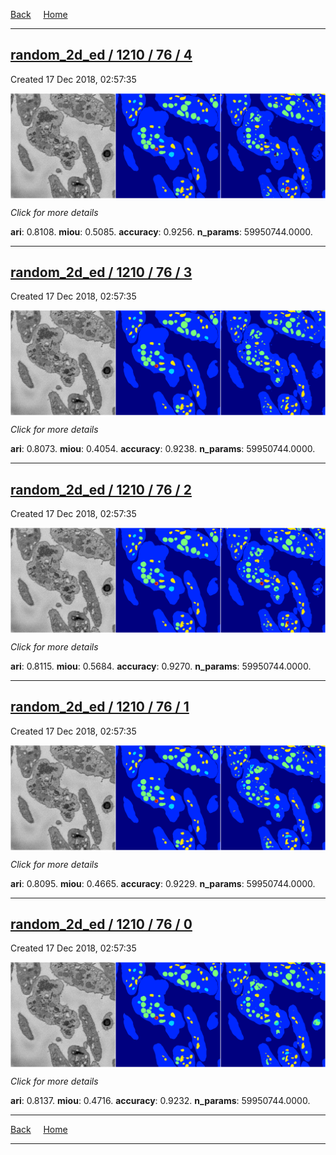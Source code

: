 
[Back](..)&nbsp;&nbsp;&nbsp;&nbsp;&nbsp;[Home](https://leapmanlab.github.io/snapshots)

---

<div class="summary"><a href="4"><h2>random_2d_ed / 1210 / 76 / 4</h2></a><p>Created 17 Dec 2018, 02:57:35
</p><a href="4"><img src="4/media/summary.png" align="center"></a><p>
<i>Click for more details</i>
</p></div>

**ari**: 0.8108. **miou**: 0.5085. **accuracy**: 0.9256. **n_params**: 59950744.0000. 

---

<div class="summary"><a href="3"><h2>random_2d_ed / 1210 / 76 / 3</h2></a><p>Created 17 Dec 2018, 02:57:35
</p><a href="3"><img src="3/media/summary.png" align="center"></a><p>
<i>Click for more details</i>
</p></div>

**ari**: 0.8073. **miou**: 0.4054. **accuracy**: 0.9238. **n_params**: 59950744.0000. 

---

<div class="summary"><a href="2"><h2>random_2d_ed / 1210 / 76 / 2</h2></a><p>Created 17 Dec 2018, 02:57:35
</p><a href="2"><img src="2/media/summary.png" align="center"></a><p>
<i>Click for more details</i>
</p></div>

**ari**: 0.8115. **miou**: 0.5684. **accuracy**: 0.9270. **n_params**: 59950744.0000. 

---

<div class="summary"><a href="1"><h2>random_2d_ed / 1210 / 76 / 1</h2></a><p>Created 17 Dec 2018, 02:57:35
</p><a href="1"><img src="1/media/summary.png" align="center"></a><p>
<i>Click for more details</i>
</p></div>

**ari**: 0.8095. **miou**: 0.4665. **accuracy**: 0.9229. **n_params**: 59950744.0000. 

---

<div class="summary"><a href="0"><h2>random_2d_ed / 1210 / 76 / 0</h2></a><p>Created 17 Dec 2018, 02:57:35
</p><a href="0"><img src="0/media/summary.png" align="center"></a><p>
<i>Click for more details</i>
</p></div>

**ari**: 0.8137. **miou**: 0.4716. **accuracy**: 0.9232. **n_params**: 59950744.0000. 

---

[Back](..)&nbsp;&nbsp;&nbsp;&nbsp;&nbsp;[Home](https://leapmanlab.github.io/snapshots)

---